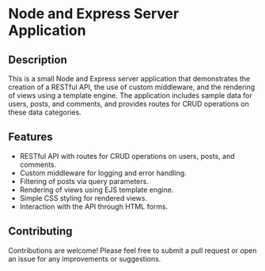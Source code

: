 # Node and Express Server Application

## Description

This is a small Node and Express server application that demonstrates the creation of a RESTful API, the use of custom middleware, and the rendering of views using a template engine. The application includes sample data for users, posts, and comments, and provides routes for CRUD operations on these data categories.

## Features

- RESTful API with routes for CRUD operations on users, posts, and comments.
- Custom middleware for logging and error handling.
- Filtering of posts via query parameters.
- Rendering of views using EJS template engine.
- Simple CSS styling for rendered views.
- Interaction with the API through HTML forms.

## Contributing

Contributions are welcome! Please feel free to submit a pull request or open an issue for any improvements or suggestions.

